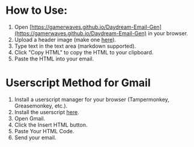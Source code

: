 # How to Use:
1. Open [https://gamerwaves.github.io/Daydream-Email-Gen](https://gamerwaves.github.io/Daydream-Email-Gen) in your browser.
2. Upload a header image (make one [here](https://www.figma.com/design/DUjFs6TLn2nvPxh1p9Axdx/Example-Header?node-id=0-1&t=qgF4Xa2jAi2Xwnb0-1)).
3. Type text in the text area (markdown supported).
4. Click "Copy HTML" to copy the HTML to your clipboard.
5. Paste the HTML into your email.

# Userscript Method for Gmail
1. Install a userscript manager for your browser (Tampermonkey, Greasemonkey, etc.).
2. Install the userscript [here](https://raw.githubusercontent.com/gamerwaves/Daydream-Email-Gen/refs/heads/main/main.user.js).
3. Open Gmail.
4. Click the Insert HTML button.
5. Paste Your HTML Code.
6. Send your email.
